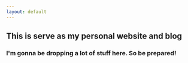 ```yaml
---
layout: default
---
```


## This is serve as my personal website and blog
### I'm gonna be dropping a lot of stuff here. So be prepared!
